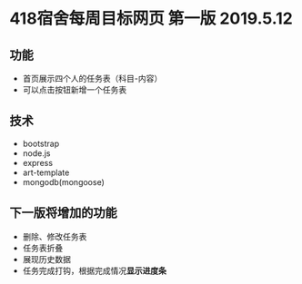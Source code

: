 # 418宿舍每周目标网页 第一版 2019.5.12
## 功能
- 首页展示四个人的任务表（科目-内容）
- 可以点击按钮新增一个任务表

## 技术
- bootstrap
- node.js
- express
- art-template
- mongodb(mongoose)

## 下一版将增加的功能
- 删除、修改任务表
- 任务表折叠
- 展现历史数据
- 任务完成打钩，根据完成情况**显示进度条**
